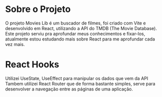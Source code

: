 <h1> Sobre o Projeto </h1>
O projeto Movies Lib é um buscador de filmes, foi criado com Vite e desenvolvido em React, utilizando a API do TMDB (The Movie Database).
Este projeto serviu pra aprofundar meus conhecimentos e fixar-los, atualmente estou estudando mais sobre React para me aprofundar cada vez mais.

<h1> React Hooks </h1>
Utilizei UseState, UseEffect para manipular os dados que vem da API <br>
Tambem utilizei React Router que de forma bastante simples, serve para desenvolver a navegação entre as páginas de uma aplicação. 
